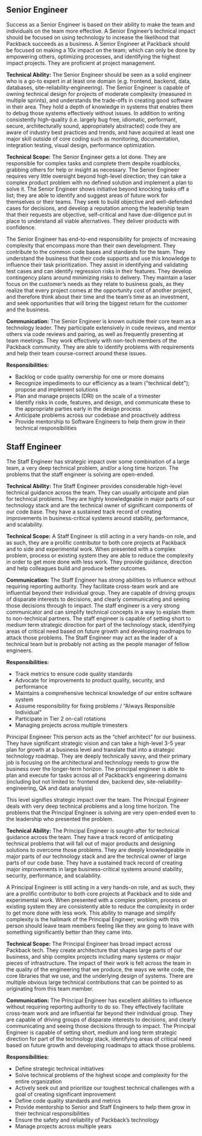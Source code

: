 ## Senior Engineer

Success as a Senior Engineer is based on their ability to make the team and individuals on the team more effective. A Senior Engineer’s technical impact should be focused on using technology to increase the likelihood that Packback succeeds as a business. A Senior Engineer at Packback should be focused on making a 10x impact on the team; which can only be done by empowering others, optimizing processes, and identifying the highest impact projects. They are proficient at project management.

**Technical Ability:** The Senior Engineer should be seen as a solid engineer who is a go-to expert in at least one domain (e.g. frontend, backend, data, databases, site-reliability-engineering). The Senior Engineer is capable of owning technical design for projects of moderate complexity (measured in multiple sprints), and understands the trade-offs in creating good software in their area. They hold a depth of knowledge in systems that enables them to debug those systems effectively without issues. In addition to writing consistently high-quality (i.e. largely bug free, idiomatic, performant, secure, architecturally sound, appropriately abstracted) code they are aware of industry best practices and trends, and have acquired at least one major skill outside of core coding such as monitoring, documentation, integration testing, visual design, performance optimization.

**Technical Scope:** The Senior Engineer gets a lot done. They are responsible for complex tasks and complete them despite roadblocks, grabbing others for help or insight as necessary. The Senior Engineer requires very little oversight beyond high-level direction; they can take a complex product problem with no defined solution and implement a plan to solve it. The Senior Engineer shows initiative beyond knocking tasks off a list; they are able to identify and suggest areas of future work for themselves or their teams. They seek to build objective and well-defended cases for decisions, and develop a reputation among the leadership team that their requests are objective, self-critical and have due-diligence put in place to understand all viable alternatives. They deliver products with confidence.

The Senior Engineer has end-to-end responsibility for projects of increasing complexity that encompass more than their own development. They contribute to the common code bases and standards for the team. They understand the business that their code supports and use this knowledge to influence their task prioritization. They assist in identifying and validating test cases and can identify regression risks in their features. They develop contingency plans around minimizing risks to delivery. They maintain a laser focus on the customer’s needs as they relate to business goals, as they realize that every project comes at the opportunity cost of another project, and therefore think about their time and the team’s time as an investment, and seek opportunities that will bring the biggest return for the customer and the business.

**Communication:** The Senior Engineer is known outside their core team as a technology leader. They participate extensively in code reviews, and mentor others via code reviews and pairing, as well as frequently presenting at team meetings. They work effectively with non-tech members of the Packback community. They are able to identify problems with requirements and help their team course-correct around these issues.

**Responsibilities:**

* Backlog or code quality ownership for one or more domains
* Recognize impediments to our efficiency as a team ("technical debt"); propose and implement solutions
* Plan and manage projects (DRI) on the scale of a trimester
* Identify risks in code, features, and design, and communicate these to the appropriate parties early in the design process
* Anticipate problems across our codebase and proactively address
* Provide mentorship to Software Engineers to help them grow in their technical responsibilities

## Staff Engineer

The Staff Engineer has strategic impact over some combination of a large team, a very deep technical problem, and/or a long time horizon. The problems that the staff engineer is solving are open-ended.

**Technical Ability:** The Staff Engineer provides considerable high-level technical guidance across the team. They can usually anticipate and plan for technical problems. They are highly knowledgeable in major parts of our technology stack and are the technical owner of significant components of our code base. They have a sustained track record of creating improvements in business-critical systems around stability, performance, and scalability.

**Technical Scope:** A Staff Engineer is still acting in a very hands-on role, and as such, they are a prolific contributor to both core projects at Packback and to side and experimental work. When presented with a complex problem, process or existing system they are able to reduce the complexity in order to get more done with less work. They provide guidance, direction and help colleagues build and produce better outcomes.

**Communication:** The Staff Engineer has strong abilities to influence without requiring reporting authority. They facilitate cross-team work and are influential beyond their individual group. They are capable of driving groups of disparate interests to decisions, and clearly communicating and seeing those decisions through to impact. The staff engineer is a very strong communicator and can simplify technical concepts in a way to explain them to non-technical partners. The staff engineer is capable of setting short to medium term strategic direction for part of the technology stack, identifying areas of critical need based on future growth and developing roadmaps to attack those problems. The Staff Engineer may act as the leader of a technical team but is probably not acting as the people manager of fellow engineers.

**Responsibilities:**

* Track metrics to ensure code quality standards
* Advocate for improvements to product quality, security, and performance
* Maintains a comprehensive technical knowledge of our entire software system
* Assume responsibility for fixing problems / “Always Responsible Individual”
* Participate in Tier 2 on-call rotations
* Managing projects across multiple trimesters

Principal Engineer
This person acts as the “chief architect” for our business. They have significant strategic vision and can take a high-level 3-5 year plan for growth at a business level and translate that into a strategic technology roadmap. They are deeply technically savvy, and their primary job is focusing on the architectural and technology needs to grow the business over the longer-term horizon. The principal engineer is able to plan and execute for tasks across all of Packback’s engineering domains (including but not limited to: frontend dev, backend dev, site-reliability-engineering, QA and data analysis)

This level signifies strategic impact over the team. The Principal Engineer deals with very deep technical problems and a long time horizon. The problems that the Principal Engineer is solving are very open-ended even to the leadership who presented the problem.

**Technical Ability:** The Principal Engineer is sought-after for technical guidance across the team. They have a track record of anticipating technical problems that will fall out of major products and designing solutions to overcome those problems. They are deeply knowledgeable in major parts of our technology stack and are the technical owner of large parts of our code base. They have a sustained track record of creating major improvements in large business-critical systems around stability, security, performance, and scalability.

A Principal Engineer is still acting in a very hands-on role, and as such, they are a prolific contributor to both core projects at Packback and to side and experimental work. When presented with a complex problem, process or existing system they are consistently able to reduce the complexity in order to get more done with less work. This ability to manage and simplify complexity is the hallmark of the Principal Engineer; working with this person should leave team members feeling like they are going to leave with something significantly better than they came into.

**Technical Scope:** The Principal Engineer has broad impact across Packback tech. They create architecture that shapes large parts of our business, and ship complex projects including many systems or major pieces of infrastructure. The impact of their work is felt across the team in the quality of the engineering that we produce, the ways we write code, the core libraries that we use, and the underlying design of systems. There are multiple obvious large technical contributions that can be pointed to as originating from this team member.

**Communication:** The Principal Engineer has excellent abilities to influence without requiring reporting authority to do so. They effectively facilitate cross-team work and are influential far beyond their individual group. They are capable of driving groups of disparate interests to decisions, and clearly communicating and seeing those decisions through to impact. The Principal Engineer is capable of setting short, medium and long term strategic direction for part of the technology stack, identifying areas of critical need based on future growth and developing roadmaps to attack those problems.

**Responsibilities:**

* Define strategic technical initiatives
* Solve technical problems of the highest scope and complexity for the entire organization
* Actively seek out and prioritize our toughest technical challenges with a goal of creating significant improvement
* Define code quality standards and metrics
* Provide mentorship to Senior and Staff Engineers to help them grow in their technical responsibilities
* Ensure the safety and reliability of Packback’s technology
* Manage projects across multiple years
